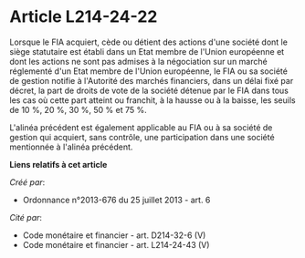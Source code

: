 # Article L214-24-22

Lorsque le FIA acquiert, cède ou détient des actions d'une société dont le siège statutaire est établi dans un Etat membre de
l'Union européenne et dont les actions ne sont pas admises à la négociation sur un marché réglementé d'un Etat membre de
l'Union européenne, le FIA ou sa société de gestion notifie à l'Autorité des marchés financiers, dans un délai fixé par
décret, la part de droits de vote de la société détenue par le FIA dans tous les cas où cette part atteint ou franchit, à la
hausse ou à la baisse, les seuils de 10 %, 20 %, 30 %, 50 % et 75 %. 

L'alinéa précédent est également applicable au FIA ou à sa société de gestion qui acquiert, sans contrôle, une participation
dans une société mentionnée à l'alinéa précédent.

**Liens relatifs à cet article**

_Créé par_:

  - Ordonnance n°2013-676 du 25 juillet 2013 - art. 6

_Cité par_:

  - Code monétaire et financier - art. D214-32-6 (V)
  - Code monétaire et financier - art. L214-24-43 (V)
